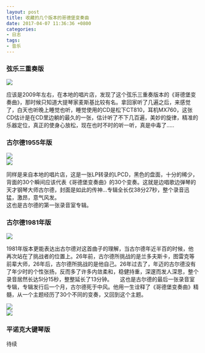```yaml
---
layout: post
title: 收藏的几个版本的哥德堡变奏曲
date: 2017-04-07 11:36:36 +0800
categories:
- 日志
tags:
- 音乐
---
```


### **弦乐三重奏版** ###    

![](https://github.com/bh3nvn/bh3nvn.github.io/raw/master/image/2017/2017-04-07-01.png)    

应该是2009年左右，在本地的唱片店，发现了这个弦乐三重奏版本的《哥德堡变奏曲》，那时候只知道大提琴家麦斯基比较有名。拿回家听了几遍之后，来感觉了，白天也听晚上睡觉也听，睡觉使用的CD是松下CT810，耳机MX760，这张CD估计是在CD里边躺的最久的一张，估计听了不下几百遍，美妙的旋律，精准的乐器定位，真正的使身心放松，现在也时不时的听一听，真是中毒了.....    

### **古尔德1955年版** ###

![](https://github.com/bh3nvn/bh3nvn.github.io/raw/master/image/2017/2017-04-07-02.jpg)    
![](https://github.com/bh3nvn/bh3nvn.github.io/raw/master/image/2017/2017-04-07-03.png)   

同样是来自本地的唱片店，这是一张LP转录的LPCD，黑色的盘面，十分的稀少，背面的30个瞬间应该代表《哥德堡变奏曲》的30个变奏。这就是边唱歌边弹琴的天才钢琴大师古尔德，封面是如此的传神...专辑全长仅38分27秒，整个录音迅猛，激昂，意气风发。    
这也是古尔德的第一张录音室专辑。

### **古尔德1981年版** ###

![](https://github.com/bh3nvn/bh3nvn.github.io/raw/master/image/2017/2017-04-07-04.jpg)    

1981年版本更能表达出古尔德对这首曲子的理解，当古尔德年近半百的时候，他再次站在了挑战者的位置上。26年前，古尔德所挑战的是兰多夫斯卡，图雷克等前辈大师，26年后，古尔德所挑战的是他自己。26年过去了，年迈的古尔德没有了年少时的个性张扬，反而多了许多内敛柔和，稳健持重，深邃而发人深思，整个录音居然长达5l分15秒，整整延长了13分钟。    
这也是古尔德的最后一张录音室专辑，专辑发行后一个月，古尔德死于中风。他用一生诠释了《哥德堡变奏曲》精髓，从一个主题经历了30个不同的变奏，又回到这个主题。

![](https://github.com/bh3nvn/bh3nvn.github.io/raw/master/image/2017/2017-04-07-05.jpg)    
![](https://github.com/bh3nvn/bh3nvn.github.io/raw/master/image/2017/2017-04-07-06.jpg)    

### **平诺克大键琴版** ###

待续
